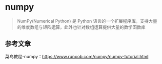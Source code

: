 # numpy

> NumPy(Numerical Python) 是 Python 语言的一个扩展程序库，支持大量的维度数组与矩阵运算，此外也针对数组运算提供大量的数学函数库









## 参考文章

菜鸟教程-numpy：https://www.runoob.com/numpy/numpy-tutorial.html